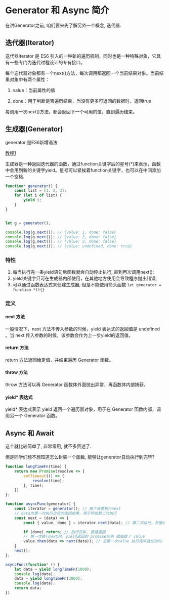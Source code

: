 # Generator 和 Async 简介

在讲Generator之前, 咱们要来先了解另外一个概念, 迭代器.

## 迭代器(Iterator)

迭代器Iterator 是 ES6 引入的一种新的遍历机制，同时也是一种特殊对象，它具有一些专门为迭代过程设计的专有接口。

每个迭代器对象都有一个next()方法，每次调用都返回一个当前结果对象。当前结果对象中有两个属性：

1. value：当前属性的值

2. done：用于判断是否遍历结束，当没有更多可返回的数据时，返回true

每调用一次next()方法，都会返回下一个可用的值，直到遍历结束。


## 生成器(Generator)
generator 是ES6新增语法

[教程1](https://www.runoob.com/w3cnote/es6-generator.html)


生成器是一种返回迭代器的函数，通过function关键字后的星号(*)来表示，函数中会用到新的关键字yield。星号可以紧挨着function关键字，也可以在中间添加一个空格.

```js
function* generator() {
    const list = [1, 2, 3];
    for (let i of list) {
        yield i;
    }
}


let g = generator();

console.log(g.next()); // {value: 1, done: false}
console.log(g.next()); // {value: 2, done: false}
console.log(g.next()); // {value: 3, done: false}
console.log(g.next()); // {value: undefined, done: true}
```

### 特性

1. 每当执行完一条yield语句后函数就会自动停止执行, 直到再次调用next();
2. yield关键字只可在生成器内部使用，在其他地方使用会导致程序抛出错误;
3. 可以通过函数表达式来创建生成器, 但是不能使用箭头函数
    `let generator = function *(){}`



### 定义

#### next 方法

一般情况下，next 方法不传入参数的时候，yield 表达式的返回值是 undefined 。当 next 传入参数的时候，该参数会作为上一步yield的返回值。

#### return 方法

return 方法返回给定值，并结束遍历 Generator 函数。

#### throw 方法

throw 方法可以再 Generator 函数体外面抛出异常，再函数体内部捕获。

#### yield* 表达式

yield* 表达式表示 yield 返回一个遍历器对象，用于在 Generator 函数内部，调用另一个 Generator 函数。



## Async 和 Await

这个就比较简单了, 非常常用, 就不多赘述了.

但是同学们想不想知道怎么封装一个函数, 能够让generator自动执行到完毕? 

```js
function longTimeFn(time) {
    return new Promise(resolve => {
        setTimeout(() => {
            resolve(time);
        }, time);
    })
};

function asyncFunc(generator) {
    const iterator = generator(); // 接下来要执行next
    // data为第一次执行之后的返回结果，用于传给第二次执行
    const next = (data) => {
        const { value, done } = iterator.next(data); // 第二次执行，并接收第一次的请求结果 value 和 done

        if (done) return; // 执行完毕, 直接返回
        // 第一次执行next时，yield返回的 promise实例 赋值给了 value
        value.then(data => next(data)); // 当第一次value 执行完毕且成功时，执行下一步(并把第一次的结果传递下一步));
    }
    next();
};

asyncFunc(function* () {
    let data = yield longTimeFn(1000);
    console.log(data);
    data = yield longTimeFn(2000);
    console.log(data);
    return data;
})
```